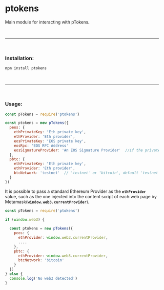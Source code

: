 # ptokens

Main module for interacting with pTokens. 

&nbsp;

***

&nbsp;

### Installation:

```
npm install ptokens
```

&nbsp;

***

&nbsp;

### Usage: 

```js
const pTokens = require('ptokens')

const ptokens = new pTokens({
  peos: {
    ethPrivateKey: 'Eth private key',
    ethProvider: 'Eth provider',
    eosPrivateKey: 'EOS private key',
    eosRpc: 'EOS RPC Address'
    eosSignatureProvider: 'An EOS Signature Provider'  //if the private key is not passed
  },
  pbtc: {
    ethPrivateKey: 'Eth private key',
    ethProvider: 'Eth provider',
    btcNetwork: 'testnet'  // 'testnet' or 'bitcoin', default 'testnet'
  }
})
```
It is possible to pass a standard Ethereum Provider as the __`ethProvider`__ value, such as the one injected 
into the content script of each web page by Metamask(__`window.web3.currentProvider`__).

```js
const pTokens = require('ptokens')

if (window.web3) {
  
  const ptokens = new pTokens({
    peos: {
      ethProvider: window.web3.currentProvider,
      ....
    },
    pbtc: {
      ethProvider: window.web3.currentProvider,
      btcNetwork: 'bitcoin'
    }
  })
} else {
  console.log('No web3 detected')
}
```